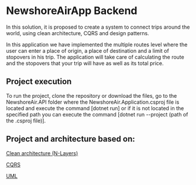 # NewshoreAirApp Backend

In this solution, it is proposed to create a system to connect trips around the world, using clean architecture, CQRS and design patterns.

In this application we have implemented the multiple routes level where the user can enter a place of origin, a place of destination and a limit of stopovers in his trip. The application will take care of calculating the route and the stopovers that your trip will have as well as its total price.

## Project execution

To run the project, clone the repository or download the files, go to the NewshoreAir.API folder where the NewshoreAir.Application.csproj file is located and execute the command [dotnet run] or if it is not located in the specified path you can execute the command [dotnet run --project (path of the .csproj file)].

## Project and architecture based on:

[Clean architecture (N-Layers)](https://github.com/JaraJD/NewshoreAirApp_Backend/assets/93845990/d0eceb53-81fd-4e8c-922b-f112a8314196)

[CQRS](https://github.com/JaraJD/NewshoreAirApp_Backend/assets/93845990/e00a876d-4010-4eb6-ac1f-e69c6ce58089)

[UML](https://github.com/JaraJD/NewshoreAirApp_Backend/assets/93845990/82352f16-6519-4fb6-82ec-4177a287a4b7)


